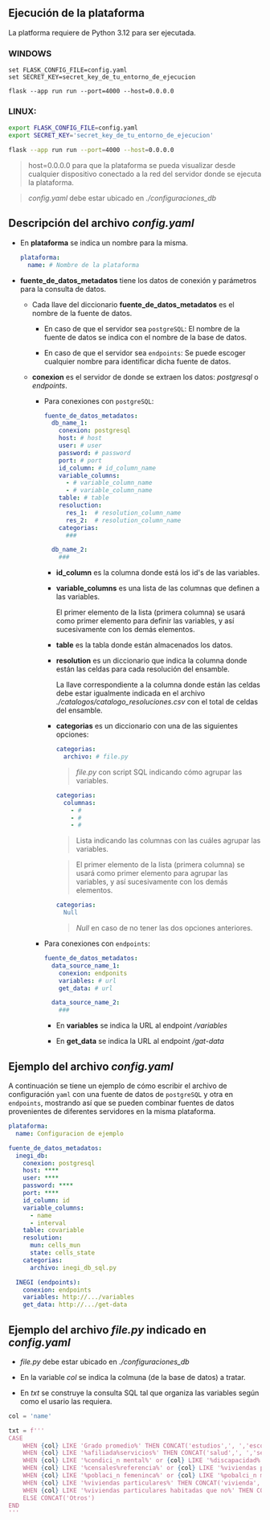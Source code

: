 ## Ejecución de la plataforma
La platforma requiere de Python 3.12 para ser ejecutada.

### WINDOWS

```CMD
set FLASK_CONFIG_FILE=config.yaml
set SECRET_KEY=secret_key_de_tu_entorno_de_ejecucion

flask --app run run --port=4000 --host=0.0.0.0
```

### LINUX:

```bash
export FLASK_CONFIG_FILE=config.yaml
export SECRET_KEY='secret_key_de_tu_entorno_de_ejecucion'

flask --app run run --port=4000 --host=0.0.0.0
```

> host=0.0.0.0 para que la plataforma se pueda visualizar desde cualquier dispositivo conectado a la red del servidor donde se ejecuta la plataforma.

> _config.yaml_ debe estar ubicado en _./configuraciones_db_

## Descripción del archivo _config.yaml_

* En **plataforma** se indica un nombre para la misma.

  ```yaml
  plataforma:
    name: # Nombre de la plataforma
  ```

* **fuente_de_datos_metadatos** tiene los datos de conexión y parámetros para la consulta de datos.
  
  * Cada llave del diccionario **fuente_de_datos_metadatos** es el nombre de la fuente de datos.
  
    * En caso de que el servidor sea `postgreSQL`: El nombre de la fuente de datos se indica con el nombre de la base de datos.
    
    * En caso de que el servidor sea `endpoints`: Se puede escoger cualquier nombre para identificar dicha fuente de datos.

  * **conexion** es el servidor de donde se extraen los datos: _postgresql_ o _endpoints_.
 
    * Para conexiones con `postgreSQL`:
      
      ```yaml
      fuente_de_datos_metadatos:
        db_name_1:
          conexion: postgresql
          host: # host
          user: # user
          password: # password
          port: # port
          id_column: # id_column_name
          variable_columns:
            - # variable_column_name
            - # variable_column_name
          table: # table
          resoluction:
            res_1:  # resolution_column_name
            res_2:  # resolution_column_name
          categorias:
            ###
      
        db_name_2:
          ###
      ```
     
      * **id_column** es la columna donde está los id's de las variables.
     
      * **variable_columns** es una lista de las columnas que definen a las variables.
        
        El primer elemento de la lista (primera columna) se usará como primer elemento para definir las variables, y así sucesivamente con los demás elementos.

      * **table** es la tabla donde están almacenados los datos.

      * **resolution** es un diccionario que indica la columna donde están las celdas para cada resolución del ensamble.

         La llave correspondiente a la columna donde están las celdas debe estar igualmente indicada en el archivo _./catalogos/catalogo_resoluciones.csv_ con el total de celdas del ensamble.

      * **categorias** es un diccionario con una de las siguientes opciones:

        ```yaml
        categorias:
          archivo: # file.py
        ```
        
        > _file.py_ con script SQL indicando cómo agrupar las variables.

        ```yaml
        categorias:
          columnas:
            - #
            - #
            - #
        ```
        > Lista indicando las columnas con las cuáles agrupar las variables.
        
        > El primer elemento de la lista (primera columna) se usará como primer elemento para agrupar las variables, y así sucesivamente con los demás elementos.

        ```yaml
        categorias:
          Null
        ```
        
        > _Null_ en caso de no tener las dos opciones anteriores.

    * Para conexiones con `endpoints`:
   
      ```yaml
      fuente_de_datos_metadatos:
        data_source_name_1:
          conexion: endponits
          variables: # url
          get_data: # url

        data_source_name_2:
          ###
      ```
 
      * En **variables** se indica la URL al endpoint _/variables_

      * En **get_data** se indica la URL al endpoint _/gat-data_
  

## Ejemplo del archivo _config.yaml_

A continuación se tiene un ejemplo de cómo escribir el archivo de configuración `yaml` con una fuente de datos de `postgreSQL` y otra en `endpoints`, mostrando así que se pueden combinar fuentes de datos provenientes de diferentes servidores en la misma plataforma.

```yaml
plataforma:
  name: Configuracion de ejemplo

fuente_de_datos_metadatos:
  inegi_db: 
    conexion: postgresql
    host: ****
    user: ****
    password: ****
    port: ****
    id_column: id
    variable_columns:
      - name
      - interval
    table: covariable
    resolution:
      mun: cells_mun
      state: cells_state
    categorias:
      archivo: inegi_db_sql.py

  INEGI (endpoints):
    conexion: endpoints
    variables: http://.../variables
    get_data: http://.../get-data
```

## Ejemplo del archivo _file.py_ indicado en _config.yaml_

* _file.py_ debe estar ubicado en _./configuraciones_db_

* En la variable _col_ se indica la colmuna (de la base de datos) a tratar.
  
* En _txt_ se construye la consulta SQL tal que organiza las variables según como el usario las requiera.

```python
col = 'name'

txt = f'''
CASE 
    WHEN {col} LIKE 'Grado promedio%' THEN CONCAT('estudios',', ','escolaridad') 
    WHEN {col} LIKE '%afiliada%servicios%' THEN CONCAT('salud',', ','servicios salud')
    WHEN {col} LIKE '%condici_n mental%' or {col} LIKE '%discapacidad%' or {col} LIKE '%limitaci_n%' THEN CONCAT('salud',', ','discapacidad')
    WHEN {col} LIKE '%censales%referencia%' or {col} LIKE '%viviendas particulares%' or {col} LIKE '%religi_n%' or {col} LIKE '%a_os%' or {col} LIKE '%poblaci_n nacida%entidad%' THEN CONCAT('personas',', ','población')
    WHEN {col} LIKE '%poblaci_n femeninca%' or {col} LIKE '%pobalci_n masculina' THEN CONCAT('personas',', ','genero')
    WHEN {col} LIKE '%viviendas particulares%' THEN CONCAT('vivienda',', ','vivienda1')
    WHEN {col} LIKE '%viviendas particulares habitadas que no%' THEN CONCAT('vivienda',', ','vivienda2')
    ELSE CONCAT('Otros')
END
'''
```
